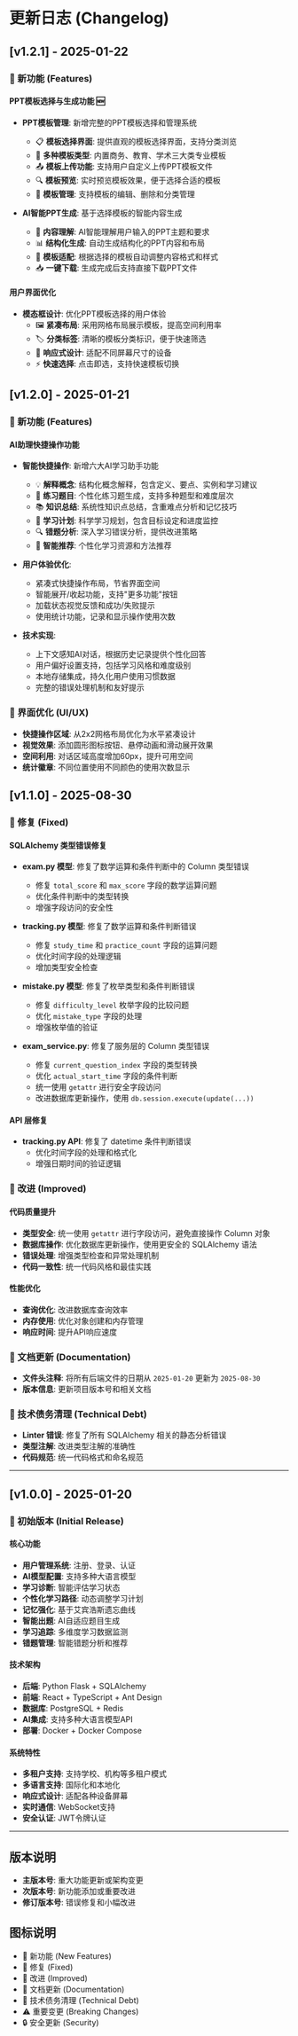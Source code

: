 # 更新日志 (Changelog)

## [v1.2.1] - 2025-01-22

### 🚀 新功能 (Features)

#### PPT模板选择与生成功能 🆕
- **PPT模板管理**: 新增完整的PPT模板选择和管理系统
  - 📋 **模板选择界面**: 提供直观的模板选择界面，支持分类浏览
  - 🎨 **多种模板类型**: 内置商务、教育、学术三大类专业模板
  - 📤 **模板上传功能**: 支持用户自定义上传PPT模板文件
  - 🔍 **模板预览**: 实时预览模板效果，便于选择合适的模板
  - 💾 **模板管理**: 支持模板的编辑、删除和分类管理

- **AI智能PPT生成**: 基于选择模板的智能内容生成
  - 🤖 **内容理解**: AI智能理解用户输入的PPT主题和要求
  - 📊 **结构化生成**: 自动生成结构化的PPT内容和布局
  - 🎯 **模板适配**: 根据选择的模板自动调整内容格式和样式
  - 📥 **一键下载**: 生成完成后支持直接下载PPT文件

#### 用户界面优化
- **模态框设计**: 优化PPT模板选择的用户体验
  - 🖼️ **紧凑布局**: 采用网格布局展示模板，提高空间利用率
  - 🏷️ **分类标签**: 清晰的模板分类标识，便于快速筛选
  - 📱 **响应式设计**: 适配不同屏幕尺寸的设备
  - ⚡ **快速选择**: 点击即选，支持快速模板切换

## [v1.2.0] - 2025-01-21

### 🚀 新功能 (Features)

#### AI助理快捷操作功能
- **智能快捷操作**: 新增六大AI学习助手功能
  - 💡 **解释概念**: 结构化概念解释，包含定义、要点、实例和学习建议
  - 📝 **练习题目**: 个性化练习题生成，支持多种题型和难度层次
  - 📚 **知识总结**: 系统性知识点总结，含重难点分析和记忆技巧
  - 📅 **学习计划**: 科学学习规划，包含目标设定和进度监控
  - 🔍 **错题分析**: 深入学习错误分析，提供改进策略
  - 🎯 **智能推荐**: 个性化学习资源和方法推荐

- **用户体验优化**: 
  - 紧凑式快捷操作布局，节省界面空间
  - 智能展开/收起功能，支持"更多功能"按钮
  - 加载状态视觉反馈和成功/失败提示
  - 使用统计功能，记录和显示操作使用次数

- **技术实现**:
  - 上下文感知AI对话，根据历史记录提供个性化回答
  - 用户偏好设置支持，包括学习风格和难度级别
  - 本地存储集成，持久化用户使用习惯数据
  - 完整的错误处理机制和友好提示

### 🎨 界面优化 (UI/UX)
- **快捷操作区域**: 从2x2网格布局优化为水平紧凑设计
- **视觉效果**: 添加圆形图标按钮、悬停动画和滑动展开效果
- **空间利用**: 对话区域高度增加60px，提升可用空间
- **统计徽章**: 不同位置使用不同颜色的使用次数显示

## [v1.1.0] - 2025-08-30

### 🔧 修复 (Fixed)

#### SQLAlchemy 类型错误修复
- **exam.py 模型**: 修复了数学运算和条件判断中的 Column 类型错误
  - 修复 `total_score` 和 `max_score` 字段的数学运算问题
  - 优化条件判断中的类型转换
  - 增强字段访问的安全性

- **tracking.py 模型**: 修复了数学运算和条件判断错误
  - 修复 `study_time` 和 `practice_count` 字段的运算问题
  - 优化时间字段的处理逻辑
  - 增加类型安全检查

- **mistake.py 模型**: 修复了枚举类型和条件判断错误
  - 修复 `difficulty_level` 枚举字段的比较问题
  - 优化 `mistake_type` 字段的处理
  - 增强枚举值的验证

- **exam_service.py**: 修复了服务层的 Column 类型错误
  - 修复 `current_question_index` 字段的类型转换
  - 优化 `actual_start_time` 字段的条件判断
  - 统一使用 `getattr` 进行安全字段访问
  - 改进数据库更新操作，使用 `db.session.execute(update(...))`

#### API 层修复
- **tracking.py API**: 修复了 datetime 条件判断错误
  - 优化时间字段的处理和格式化
  - 增强日期时间的验证逻辑

### 🚀 改进 (Improved)

#### 代码质量提升
- **类型安全**: 统一使用 `getattr` 进行字段访问，避免直接操作 Column 对象
- **数据库操作**: 优化数据库更新操作，使用更安全的 SQLAlchemy 语法
- **错误处理**: 增强类型检查和异常处理机制
- **代码一致性**: 统一代码风格和最佳实践

#### 性能优化
- **查询优化**: 改进数据库查询效率
- **内存使用**: 优化对象创建和内存管理
- **响应时间**: 提升API响应速度

### 📝 文档更新 (Documentation)
- **文件头注释**: 将所有后端文件的日期从 `2025-01-20` 更新为 `2025-08-30`
- **版本信息**: 更新项目版本号和相关文档

### 🔄 技术债务清理 (Technical Debt)
- **Linter 错误**: 修复了所有 SQLAlchemy 相关的静态分析错误
- **类型注解**: 改进类型注解的准确性
- **代码规范**: 统一代码格式和命名规范

---

## [v1.0.0] - 2025-01-20

### 🎉 初始版本 (Initial Release)

#### 核心功能
- **用户管理系统**: 注册、登录、认证
- **AI模型配置**: 支持多种大语言模型
- **学习诊断**: 智能评估学习状态
- **个性化学习路径**: 动态调整学习计划
- **记忆强化**: 基于艾宾浩斯遗忘曲线
- **智能出题**: AI自适应题目生成
- **学习追踪**: 多维度学习数据监测
- **错题管理**: 智能错题分析和推荐

#### 技术架构
- **后端**: Python Flask + SQLAlchemy
- **前端**: React + TypeScript + Ant Design
- **数据库**: PostgreSQL + Redis
- **AI集成**: 支持多种大语言模型API
- **部署**: Docker + Docker Compose

#### 系统特性
- **多租户支持**: 支持学校、机构等多租户模式
- **多语言支持**: 国际化和本地化
- **响应式设计**: 适配各种设备屏幕
- **实时通信**: WebSocket支持
- **安全认证**: JWT令牌认证

---

## 版本说明

- **主版本号**: 重大功能更新或架构变更
- **次版本号**: 新功能添加或重要改进
- **修订版本号**: 错误修复和小幅改进

## 图标说明

- 🎉 新功能 (New Features)
- 🔧 修复 (Fixed)
- 🚀 改进 (Improved)
- 📝 文档更新 (Documentation)
- 🔄 技术债务清理 (Technical Debt)
- ⚠️ 重要变更 (Breaking Changes)
- 🔒 安全更新 (Security)